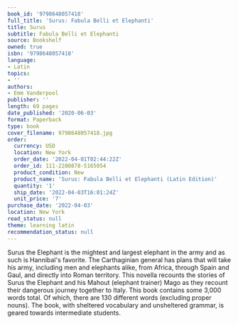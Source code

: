 ```yaml
---
book_id: '9798648057418'
full_title: 'Surus: Fabula Belli et Elephanti'
title: Surus
subtitle: Fabula Belli et Elephanti
source: Bookshelf
owned: true
isbn: '9798648057418'
language:
- Latin
topics:
- ''
authors:
- Emm Vanderpool
publisher: ''
length: 69 pages
date_published: '2020-06-03'
format: Paperback
type: book
cover_filename: 9798648057418.jpg
order:
  currency: USD
  location: New York
  order_date: '2022-04-01T02:44:22Z'
  order_id: 111-2280878-5165054
  product_condition: New
  product_name: 'Surus: Fabula Belli et Elephanti (Latin Edition)'
  quantity: '1'
  ship_date: '2022-04-03T16:01:24Z'
  unit_price: '7'
purchase_date: '2022-04-03'
location: New York
read_status: null
theme: learning latin
recommendation_status: null
---
```

Surus the Elephant is the mightest and largest elephant in the army and as such is Hannibal's favorite. The Carthaginian general has plans that will take his army, including men and elephants alike, from Africa, through Spain and Gaul, and directly into Roman territory. This novella recounts the stories of Surus the Elephant and his Mahout (elephant trainer) Mago as they recount their dangerous journey together to Italy. This book contains some 3,000 words total. Of which, there are 130 different words (excluding proper nouns). The book, with sheltered vocabulary and unsheltered grammar, is geared towards intermediate students.
